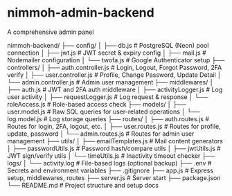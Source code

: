 # nimmoh-admin-backend
A comprehensive admin panel

nimmoh-backend/
├── config/
│   ├── db.js                 # PostgreSQL (Neon) pool connection
│   ├── jwt.js                # JWT secret & expiry config
│   ├── mail.js               # Nodemailer configuration
│   └── twofa.js              # Google Authenticator setup
├── controllers/
│   ├── auth.controller.js    # Login, Logout, Forgot Password, 2FA verify
│   ├── user.controller.js    # Profile, Change Password, Update Detail
│   └── admin.controller.js   # Admin user management
├── middlewares/
│   ├── auth.js               # JWT and 2FA auth middleware
│   ├── activityLogger.js     # Log user activity
│   ├── requestLogger.js      # Log request & response
│   └── roleAccess.js         # Role-based access check
├── models/
│   ├── user.model.js         # Raw SQL queries for user-related operations
│   └── log.model.js          # Log storage queries
├── routes/
│   ├── auth.routes.js        # Routes for login, 2FA, logout, etc.
│   ├── user.routes.js        # Routes for profile, update, password
│   └── admin.routes.js       # Routes for admin user management
├── utils/
│   ├── emailTemplates.js     # Mail content generators
│   ├── passwordUtils.js      # Password hash/compare utils
│   ├── jwtUtils.js           # JWT sign/verify utils
│   └── timeUtils.js          # Inactivity timeout checker
├── logs/
│   └── activity.log          # File-based logs (optional backup)
├── .env                      # Secrets and environment variables
├── .gitignore
├── app.js                    # Express setup, middlewares, routes
├── server.js                 # Server start
├── package.json
└── README.md                 # Project structure and setup docs